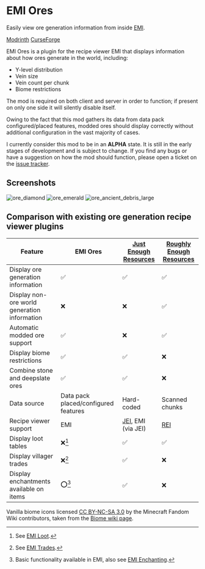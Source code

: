 # EMI Ores

Easily view ore generation information from inside [EMI](https://modrinth.com/mod/emi).

[Modrinth](https://modrinth.com/mod/emi-ores) [CurseForge](https://www.curseforge.com/minecraft/mc-mods/emi-ores)

EMI Ores is a plugin for the recipe viewer EMI that displays information about how ores generate in the world, including:

- Y-level distribution
- Vein size
- Vein count per chunk
- Biome restrictions

The mod is required on both client and server in order to function; if present on only one side it will silently disable itself.

Owing to the fact that this mod gathers its data from data pack configured/placed features, modded ores should display correctly without additional configuration in the vast majority of cases.

I currently consider this mod to be in an **ALPHA** state. It is still in the early stages of development and is subject to change. If you find any bugs or have a suggestion on how the mod should function, please open a ticket on the [issue tracker](https://github.com/Abbie5/emi-ores/issues).

## Screenshots

![ore_diamond](https://github.com/Abbie5/emi-ores/assets/43531981/3315b2ad-077c-417b-ba07-fcf0c8654b0c)
![ore_emerald](https://github.com/Abbie5/emi-ores/assets/43531981/a5cf1d4b-4178-4f00-9443-962b8b977a2f)
![ore_ancient_debris_large](https://github.com/Abbie5/emi-ores/assets/43531981/ba53c7ac-3636-4bfb-b98d-a2ac28070040)

## Comparison with existing ore generation recipe viewer plugins

| Feature | EMI Ores | [Just Enough Resources](https://modrinth.com/mod/just-enough-resources-jer) | [Roughly Enough Resources](https://www.curseforge.com/minecraft/mc-mods/roughly-enough-resources) |
| --- | --- | --- | --- |
| Display ore generation information | ✅ | ✅ | ✅ |
| Display non-ore world generation information | ❌ | ❌ | ✅ |
| Automatic modded ore support | ✅ | ❌ | ✅ |
| Display biome restrictions | ✅ | ✅ | ❌ |
| Combine stone and deepslate ores | ✅ | ✅ | ❌ |
| Data source | Data pack placed/configured features | Hard-coded | Scanned chunks |
| Recipe viewer support | EMI | [JEI](https://modrinth.com/mod/jei), EMI (via JEI) | [REI](https://modrinth.com/mod/rei) |
| Display loot tables | ❌[^1] | ✅ | ✅ |
| Display villager trades | ❌[^2] | ✅ | ❌ |
| Display enchantments available on items | ⭕[^3] | ✅ | ❌ |

Vanilla biome icons licensed [CC BY-NC-SA 3.0](https://creativecommons.org/licenses/by-nc-sa/3.0/) by the Minecraft Fandom Wiki contributors, taken from the [Biome wiki page](https://minecraft.fandom.com/wiki/Biome).

[^1]: See [EMI Loot](https://modrinth.com/mod/emi-loot).
[^2]: See [EMI Trades](https://modrinth.com/mod/emitrades).
[^3]: Basic functionality available in EMI, also see [EMI Enchanting](https://modrinth.com/mod/emi-enchanting).
